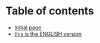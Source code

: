 # Table of contents

* [Initial page](README.md)
* [this is the ENGLISH version](this-is-the-english-version.md)

